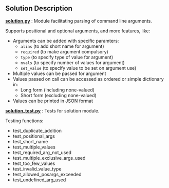 ## Solution Description

[**solution.py**](./solution.py) : Module facilitating parsing of command line arguments.

Supports positional and optional arguments, and more features, like:
- Arguments can be added with specific paramters:
    - `alias` (to add short name for argument)
    - `required` (to make argument compulsory)
    - `type` (to specify type of value for argument)
    - `nvals` (to specify number of values for argument)
    - `set_value` (to specify value to be set on argument use)
- Multiple values can be passed for argument
- Values passed on call can be accessed as ordered or simple dictionary in:
    - Long form (including none-valued)
    - Short form (excluding none-valued)
- Values can be printed in JSON format

[**solution_test.py**](./solution_test.py) : Tests for solution module.

Testing functions:
- test_duplicate_addition
- test_positional_args
- test_short_name
- test_multiple_values
- test_required_arg_not_used
- test_multiple_exclusive_args_used
- test_too_few_values
- test_invalid_value_type
- test_allowed_posargs_exceeded
- test_undefined_arg_used
